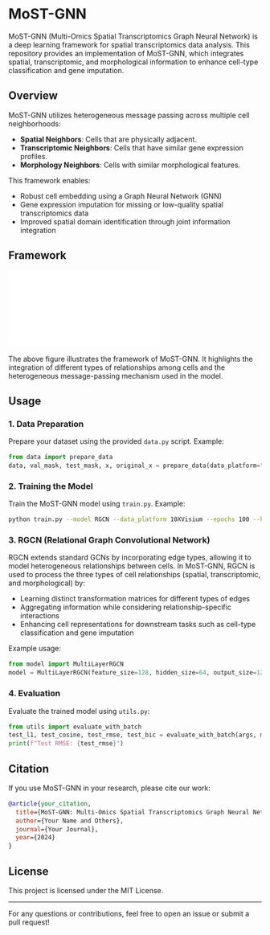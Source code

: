 # MoST-GNN

MoST-GNN (Multi-Omics Spatial Transcriptomics Graph Neural Network) is a deep learning framework for spatial transcriptomics data analysis. This repository provides an implementation of MoST-GNN, which integrates spatial, transcriptomic, and morphological information to enhance cell-type classification and gene imputation.

## Overview

MoST-GNN utilizes heterogeneous message passing across multiple cell neighborhoods:
- **Spatial Neighbors**: Cells that are physically adjacent.
- **Transcriptomic Neighbors**: Cells that have similar gene expression profiles.
- **Morphology Neighbors**: Cells with similar morphological features.

This framework enables:
- Robust cell embedding using a Graph Neural Network (GNN)
- Gene expression imputation for missing or low-quality spatial transcriptomics data
- Improved spatial domain identification through joint information integration

## Framework

![MoST-GNN Framework](MoST-GNN.pdf)

The above figure illustrates the framework of MoST-GNN. It highlights the integration of different types of relationships among cells and the heterogeneous message-passing mechanism used in the model.

## Usage

### 1. Data Preparation
Prepare your dataset using the provided `data.py` script. Example:

```python
from data import prepare_data
data, val_mask, test_mask, x, original_x = prepare_data(data_platform="10XVisium", sample_number=151507)
```

### 2. Training the Model
Train the MoST-GNN model using `train.py`. Example:

```bash
python train.py --model RGCN --data_platform 10XVisium --epochs 100 --hidden_size 64
```

### 3. RGCN (Relational Graph Convolutional Network)

RGCN extends standard GCNs by incorporating edge types, allowing it to model heterogeneous relationships between cells. In MoST-GNN, RGCN is used to process the three types of cell relationships (spatial, transcriptomic, and morphological) by:
- Learning distinct transformation matrices for different types of edges
- Aggregating information while considering relationship-specific interactions
- Enhancing cell representations for downstream tasks such as cell-type classification and gene imputation

Example usage:

```python
from model import MultiLayerRGCN
model = MultiLayerRGCN(feature_size=128, hidden_size=64, output_size=128, num_relations=3, num_layers=2)
```

### 4. Evaluation
Evaluate the trained model using `utils.py`:

```python
from utils import evaluate_with_batch
test_l1, test_cosine, test_rmse, test_bic = evaluate_with_batch(args, model, sampler, data, criterion, device, test_mask, original_x)
print(f"Test RMSE: {test_rmse}")
```

## Citation
If you use MoST-GNN in your research, please cite our work:

```bibtex
@article{your_citation,
  title={MoST-GNN: Multi-Omics Spatial Transcriptomics Graph Neural Network},
  author={Your Name and Others},
  journal={Your Journal},
  year={2024}
}
```

## License
This project is licensed under the MIT License.

---

For any questions or contributions, feel free to open an issue or submit a pull request!